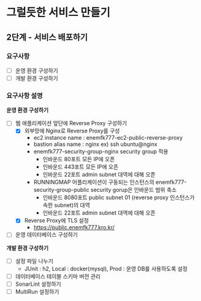 # 그럴듯한 서비스 만들기
## 2단계 - 서비스 배포하기
### 요구사항
- [ ] 운영 환경 구성하기
- [ ] 개발 환경 구성하기

### 요구사항 설명
**운영 환경 구성하기**
- [ ] 웹 애플리케이션 앞단에 Reverse Proxy 구성하기
    - [x] 외부망에 Nginx로 Reverse Proxy를 구성
        * ec2 instance name : enemfk777-ec2-public-reverse-proxy
        * bastion alias name : nginx ex) ssh ubuntu@nginx
        * enemfk777-security-group-nginx security group 적용
            * 인바운드 80포트 모든 IP에 오픈
            * 인바운드 443포트 모든 IP에 오픈
            * 인바운드 22포트 admin subnet 대역에 대해 오픈
        * RUNNINGMAP 어플리케이션이 구동되는 인스턴스의 enemfk777-security-group-public security gorup은 인바운드 범위 축소
            * 인바운드 8080포트 public subnet 01 (reverse proxy 인스턴스가 속한 subnet)의 대역
            * 인바운드 22포트 admin subnet 대역에 대해 오픈
    - [x] Reverse Proxy에 TLS 설정
      * https://public.enemfk777.kro.kr/
- [ ] 운영 데이터베이스 구성하기

**개발 환경 구성하기**
- [ ] 설정 파일 나누기
    * JUnit : h2, Local : docker(mysql), Prod : 운영 DB를 사용하도록 설정
- [ ] 데이터베이스 테이블 스키마 버전 관리
- [ ] SonarLint 설정하기
- [ ] MultiRun 설정하기
